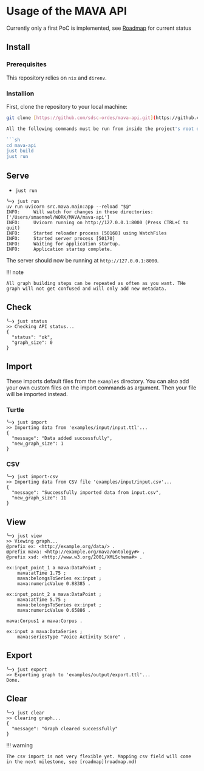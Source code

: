 # Usage of the MAVA API

Currently only a first PoC is implemented, see [Roadmap](roadmap.md) for current status

## Install

### Prerequisites
This repository relies on `nix` and `direnv`.

### Installion

First, clone the repository to your local machine:

```sh
git clone [https://github.com/sdsc-ordes/mava-api.git](https://github.com/sdsc-ordes/mava-api.git)

All the following commands must be run from inside the project's root directory.

```sh
cd mava-api
just build
just run
```

## Serve

- `just run`

```
╰─❯ just run
uv run uvicorn src.mava.main:app --reload "$@"
INFO:     Will watch for changes in these directories: ['/Users/smaennel/WORK/MAVA/mava-api']
INFO:     Uvicorn running on http://127.0.0.1:8000 (Press CTRL+C to quit)
INFO:     Started reloader process [50168] using WatchFiles
INFO:     Started server process [50170]
INFO:     Waiting for application startup.
INFO:     Application startup complete.
```

The server should now be running at `http://127.0.0.1:8000`.

!!! note

    All graph building steps can be repeated as often as you want. THe graph will not get confused and will only add new metadata.

## Check

```
╰─❯ just status
>> Checking API status...
{
  "status": "ok",
  "graph_size": 0
}
```

## Import

These imports default files from the `examples` directory. You can also add your own custom files on the import commands as argument. Then your file will be imported instead.

### Turtle

```
╰─❯ just import
>> Importing data from 'examples/input/input.ttl'...
{
  "message": "Data added successfully",
  "new_graph_size": 1
}
```

### CSV

```
╰─❯ just import-csv
>> Importing data from CSV file 'examples/input/input.csv'...
{
  "message": "Successfully imported data from input.csv",
  "new_graph_size": 11
}
```

## View

```
╰─❯ just view
>> Viewing graph...
@prefix ex: <http://example.org/data/> .
@prefix mava: <http://example.org/mava/ontology#> .
@prefix xsd: <http://www.w3.org/2001/XMLSchema#> .

ex:input_point_1 a mava:DataPoint ;
    mava:atTime 1.75 ;
    mava:belongsToSeries ex:input ;
    mava:numericValue 0.88385 .

ex:input_point_2 a mava:DataPoint ;
    mava:atTime 5.75 ;
    mava:belongsToSeries ex:input ;
    mava:numericValue 0.65886 .

mava:Corpus1 a mava:Corpus .

ex:input a mava:DataSeries ;
    mava:seriesType "Voice Activity Score" .
```
## Export

```
╰─❯ just export
>> Exporting graph to 'examples/output/export.ttl'...
Done.
```

## Clear

```
╰─❯ just clear
>> Clearing graph...
{
  "message": "Graph cleared successfully"
}
```
!!! warning

    The csv import is not very flexible yet. Mapping csv field will come in the next milestone, see [roadmap](roadmap.md)
